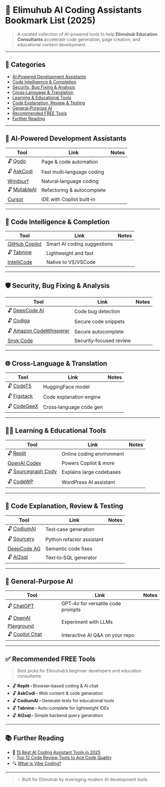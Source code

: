 # 🚀 Elimuhub AI Coding Assistants Bookmark List (2025)

> A curated collection of AI-powered tools to help **Elimuhub Education Consultants** accelerate code generation, page creation, and educational content development.

---

## 📌 Categories

- [AI‑Powered Development Assistants](#-ai‑powered-development-assistants)
- [Code Intelligence & Completion](#-code-intelligence--completion)
- [Security, Bug Fixing & Analysis](#-security-bug-fixing--analysis)
- [Cross‑Language & Translation](#-cross-language--translation)
- [Learning & Educational Tools](#-learning--educational-tools)
- [Code Explanation, Review & Testing](#-code-explanation-review--testing)
- [General‑Purpose AI](#-general-purpose-ai)
- [Recommended FREE Tools](#-recommended-free-tools)
- [Further Reading](#-further-reading)

---

## 🔧 AI‑Powered Development Assistants

| Tool | Link | Notes |
|------|------|-------|
| 🔓 [Qodo](https://qodo.dev/) | Page & code automation |
| 🔓 [AskCodi](https://askcodi.com/) | Fast multi‑language coding |
| [Windsurf](https://windsurf.ai/) | Natural‑language coding |
| 🔓 [MutableAI](https://mutable.ai/) | Refactoring & autocomplete |
| [Cursor](https://www.cursor.so/) | IDE with Copilot built‑in |

---

## 🤖 Code Intelligence & Completion

| Tool | Link | Notes |
|------|------|-------|
| [GitHub Copilot](https://github.com/features/copilot) | Smart AI coding suggestions |
| 🔓 [Tabnine](https://www.tabnine.com/) | Lightweight and fast |
| [IntelliCode](https://visualstudio.microsoft.com/services/intellicode/) | Native to VS/VSCode |

---

## 🛡️ Security, Bug Fixing & Analysis

| Tool | Link | Notes |
|------|------|-------|
| 🔓 [DeepCode AI](https://www.deepcode.ai/) | Code bug detection |
| 🔓 [Codiga](https://www.codiga.io/) | Secure code snippets |
| 🔓 [Amazon CodeWhisperer](https://aws.amazon.com/codewhisperer/) | Secure autocomplete |
| [Snyk Code](https://snyk.io/product/snyk-code/) | Security‑focused review |

---

## 🌐 Cross‑Language & Translation

| Tool | Link | Notes |
|------|------|-------|
| 🔓 [CodeT5](https://huggingface.co/Salesforce/codet5-base) | HuggingFace model |
| 🔓 [Figstack](https://figstack.com/) | Code explanation engine |
| 🔓 [CodeGeeX](https://codegeex.cn/) | Cross‑language code gen |

---

## 🧑‍🏫 Learning & Educational Tools

| Tool | Link | Notes |
|------|------|-------|
| 🔓 [Replit](https://replit.com/) | Online coding environment |
| [OpenAI Codex](https://openai.com/blog/openai-codex) | Powers Copilot & more |
| 🔓 [Sourcegraph Cody](https://sourcegraph.com/cody) | Explains large codebases |
| 🔓 [CodeWP](https://codewp.ai/) | WordPress AI assistant |

---

## 🧠 Code Explanation, Review & Testing

| Tool | Link | Notes |
|------|------|-------|
| 🔓 [CodiumAI](https://www.codium.ai/) | Test‑case generation |
| 🔓 [Sourcery](https://sourcery.ai/) | Python refactor assistant |
| [DeepCode AG](https://www.deepcode.ai/) | Semantic code fixes |
| 🔓 [AI2sql](https://www.ai2sql.io/) | Text‑to‑SQL generator |

---

## 💬 General‑Purpose AI

| Tool | Link | Notes |
|------|------|-------|
| 🔓 [ChatGPT](https://chat.openai.com/) | GPT‑4o for versatile code prompts |
| 🔓 [OpenAI Playground](https://platform.openai.com/playground) | Experiment with LLMs |
| 🔓 [Copilot Chat](https://github.com/features/preview/copilot-x) | Interactive AI Q&A on your repo |

---

## ✅ Recommended FREE Tools

> Best picks for Elimuhub’s beginner developers and education consultants:

- 🔓 **Replit** – Browser‑based coding & AI chat  
- 🔓 **AskCodi** – Web content & code generation  
- 🔓 **CodiumAI** – Generate tests for educational tools  
- 🔓 **Tabnine** – Auto-complete for lightweight IDEs  
- 🔓 **AI2sql** – Simple backend query generation  

---

## 📚 Further Reading

- 📘 [15 Best AI Coding Assistant Tools in 2025](https://www.analyticsvidhya.com/blog/2025/01/15-best-ai-coding-assistant-tools-in-2025/)  
- 💡 [Top 12 Code Review Tools to Ace Code Quality](https://www.softwaretestinghelp.com/code-review-tools/)  
- 🔍 [What is Vibe Coding?](https://dev.to/what-is-vibe-coding-and-why-it-matters-2025)

---

> ✨ Built for Elimuhub by leveraging modern AI development tools.
